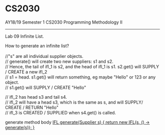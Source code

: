 # CS2030
AY18/19 Semester 1 CS2030 Programming Methodology II 
<hr>


Lab 09 Infinite List.

How to generate an infinite list?  
<br>//"s" are all individual supplier objects.
<br>// generate() will create two new suppliers: s1 and s2. 
<br>// Hence, the tail of ifl_1 is s2, and the head of ifl_1 is s1. s2.get() will SUPPLY / CREATE a new ifl_2
<br>// s1 = head. s1.get() will return something, eg maybe "Hello" or 123 or any object.
<br>// s1.get() will SUPPLY / CREATE "Hello"
<p>// ifl_2 has head s3 and tail s4.
<br>// ifl_2 will have a head s3, which is the same as s, and will SUPPLY/ CREATE / RETURN "Hello"
<br>// ifl_3 is CREATED / SUPPLIED when s4.get() is called.</p>

<p>generate method body
<U> IFL<U> generate(Supplier<U> s) {
  return new IFL(s, () -> generate(s)); 
}</p>


